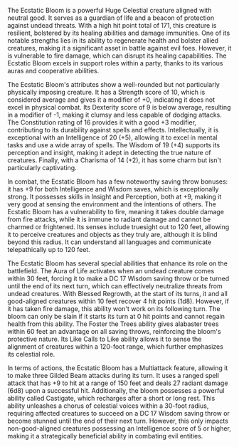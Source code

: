 The Ecstatic Bloom is a powerful Huge Celestial creature aligned with neutral good. It serves as a guardian of life and a beacon of protection against undead threats. With a high hit point total of 171, this creature is resilient, bolstered by its healing abilities and damage immunities. One of its notable strengths lies in its ability to regenerate health and bolster allied creatures, making it a significant asset in battle against evil foes. However, it is vulnerable to fire damage, which can disrupt its healing capabilities. The Ecstatic Bloom excels in support roles within a party, thanks to its various auras and cooperative abilities.

The Ecstatic Bloom's attributes show a well-rounded but not particularly physically imposing creature. It has a Strength score of 10, which is considered average and gives it a modifier of +0, indicating it does not excel in physical combat. Its Dexterity score of 9 is below average, resulting in a modifier of -1, making it clumsy and less capable of dodging attacks. The Constitution rating of 16 provides it with a good +3 modifier, contributing to its durability against spells and effects. Intellectually, it is exceptional with an Intelligence of 20 (+5), allowing it to excel in mental tasks and use a wide array of spells. The Wisdom of 19 (+4) supports its perception and insight, making it adept in detecting the true nature of creatures. Finally, with a Charisma of 14 (+2), it has some charm but isn't particularly captivating.

In combat, the Ecstatic Bloom has a few noteworthy saving throw bonuses: it has +9 for both Intelligence and Wisdom saves, which is exceptionally strong. It possesses skills in Insight and Perception, both at +9, making it very good at sensing the environment and the intentions of others. The Ecstatic Bloom has a vulnerability to fire, meaning it takes double damage from fire attacks, while it is immune to radiant damage and cannot be charmed or frightened. Its senses include truesight out to 120 feet, allowing it to perceive creatures and objects as they truly are, although it is blind beyond this radius. It can understand all languages and communicate telepathically up to 120 feet.

The Ecstatic Bloom has several special abilities that enhance its role on the battlefield. The Aura of Life activates when an undead creature comes within 30 feet, forcing it to make a DC 17 Wisdom saving throw or be turned until the end of its next turn, which can effectively neutralize threats from undead creatures. With Blessed Regrowth, at the start of its turns, it and all good-aligned creatures within 10 feet recover 4 hit points (1d8). However, if it has taken fire damage, this ability won't work on its following turn. The bloom can only be slain if it starts its turn at 0 hit points and cannot regain health from this ability. The Foster the Trees ability gives alabaster trees within 60 feet an advantage on all saving throws, reinforcing the bloom's protective nature. Its Like Calls to Like ability allows it to sense the alignment of creatures within a 120-foot range, which further emphasizes its celestial role.

In terms of actions, the Ecstatic Bloom has a Multiattack feature, allowing it to make three Gilded Beam attacks during its turn. It uses a ranged spell attack that has +9 to hit at a range of 150 feet and deals 27 radiant damage (6d8) upon a successful hit. Additionally, the bloom possesses a powerful ability called Castigate, which recharges after a short or long rest. This ability unleashes a chorus of celestial voices within a 30-foot radius, requiring affected creatures to succeed on a DC 17 Wisdom saving throw or become stunned until the end of their next turn. However, this only impacts non-good-aligned creatures possessing an Intelligence score of 5 or higher, making it a strategically beneficial ability in combating evil entities.